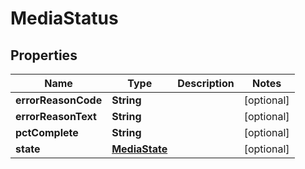 # MediaStatus

## Properties
Name | Type | Description | Notes
------------ | ------------- | ------------- | -------------
**errorReasonCode** | **String** |  |  [optional]
**errorReasonText** | **String** |  |  [optional]
**pctComplete** | **String** |  |  [optional]
**state** | [**MediaState**](MediaState.md) |  |  [optional]
